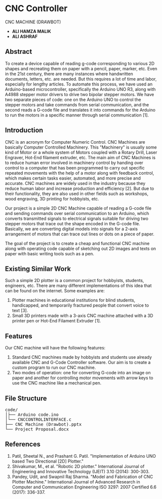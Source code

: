 # CNC Controller

CNC MACHINE (DRAWBOT)
- **ALI HAMZA MALIK**  
- **ALI ASHRAF**  

## Abstract

To create a device capable of reading g-code corresponding to various 2D shapes and recreating them on paper with a pencil, paper, marker, etc. Even in the 21st century, there are many instances where handwritten documents, letters, etc. are needed. But this requires a lot of time and labor, especially for lengthy articles. To automate this process, we have used an Arduino-based microcontroller, specifically the Arduino UNO R3, along with A4988 stepper motor drivers to drive two bipolar stepper motors. We have two separate pieces of code: one on the Arduino UNO to control the stepper motors and take commands from serial communication, and the second reads a G-code file and translates it into commands for the Arduino to run the motors in a specific manner through serial communication [1].

## Introduction

CNC is an acronym for Computer Numeric Control. CNC Machines are basically Computer Controlled Machinery. This "Machinery" is usually some kind of Motor or a whole system of Motors coupled with a Rotary Drill, Laser Engraver, Hot-End filament extruder, etc. The main aim of CNC Machines is to reduce human error involved in machinery control by handing over control to a computer that has been programmed to carry out specific repeated movements with the help of a motor along with feedback control, which makes certain tasks easier, automated, and more precise and accurate. CNC machines are widely used in the industry because they reduce human labor and increase production and efficiency [2]. But due to their functionality, they are also used in other fields such as workshops, wood engraving, 3D printing for hobbyists, etc.

Our project is a simple 2D CNC Machine capable of reading a G-code file and sending commands over serial communication to an Arduino, which converts transmitted signals to electrical signals suitable for driving two stepper motors that trace out the shape encoded in the G-code file. Basically, we are converting digital models into signals for a 2-axis arrangement of motors that can trace out lines or dots on a piece of paper.

The goal of the project is to create a cheap and functional CNC machine along with operating code capable of sketching out 2D images and texts on paper with basic writing tools such as a pen.

## Existing Similar Work

Such a simple 2D plotter is a common project for hobbyists, students, engineers, etc. There are many different implementations of this idea that can be found on the internet. Some examples are:

1. Plotter machines in educational institutions for blind students, handicapped, and temporarily fractured people that convert voice to text [3].
2. Small 3D printers made with a 3-axis CNC machine attached with a 3D printer pen or Hot-End Filament Extruder [1].

## Features

Our CNC machine will have the following features:

1. Standard CNC machines made by hobbyists and students use already available CNC and G-Code Controller software. Our aim is to create a custom program to run our CNC machine.
2. Two modes of operation: one for converting G-code into an image on paper and another for controlling motor movements with arrow keys to use the CNC machine like a mechanical pen.

## File Structure

<pre>
code/
│├── Arduino code.ino
│└── CNCCONTROLINTERFACE.c
├── CNC Machine (Drawbot).pptx
└── Project_Proposal.docx
</pre>



## References

1. Patil, Sheetal N., and Prashant G. Patil. "Implementation of Arduino UNO based Two Directional [2D] Plotter."
2. Shivakumar, M., et al. "Robotic 2D plotter." International Journal of Engineering and Innovative Technology (IJEIT) 3.10 (2014): 300-303.
3. Pandey, Udit, and Swapnil Raj Sharma. "Model and Fabrication of CNC Plotter Machine." International Journal of Advanced Research in Computer and Communication Engineering ISO 3297: 2007 Certified 6.6 (2017): 336-337.
